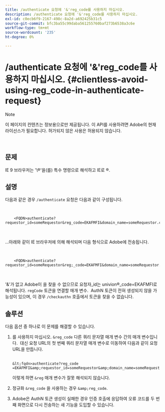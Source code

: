 ```yaml
---
title: /authenticate 요청에 '&'reg_code를 사용하지 마십시오.
description: /authenticate 요청에 '&'reg_code를 사용하지 마십시오.
exl-id: c0ecb6f9-2167-498c-8a2d-a692425b31c5
source-git-commit: bfc3ba55c99daba561255760baf273b6538a3c6e
workflow-type: tm+mt
source-wordcount: '235'
ht-degree: 0%

---
```


# /authenticate 요청에 &#39;&amp;&#39;reg_code를 사용하지 마십시오. {#clientless-avoid-using-reg_code-in-authenticate-request}

>[!NOTE]
>
>이 페이지의 컨텐츠는 정보용으로만 제공됩니다. 이 API를 사용하려면 Adobe의 현재 라이선스가 필요합니다. 허가되지 않은 사용은 허용되지 않습니다.

</br>



## 문제

IE 9 브라우저는 &#39;\®&#39;을(를) 특수 명령으로 해석하고 IE로 ®. 

## 설명

다음과 같은 경우 `/authenticate` 요청은 다음과 같이 구성됩니다.

 

```
    <FQDN>authenticate? requestor_id=someRequestor&reg_code=EKAFMFI&domain_name=someRequestor.com&noflash=true&mso_id=someMvpd&redirect_url=someRequestor.redirect.url.html
```
 

...아래와 같이 IE 브라우저에 의해 해석되며 다음 형식으로 Adobe에 전송됩니다.

 

```
    <FQDN>authenticate?requestor_id=someRequestor&reg;_code=EKAFMFI&domain_name=someRequestor.com&noflash=true&mso_id=someMvpd&redirect_url=someRequestor.redirect.url.html
```
 

&#39;&amp;&#39;가 없고 Adobe이 을 찾을 수 없으므로 요청자\_id는 univion®\_code=EKAFMFI로 해석됩니다. `regCode` 토큰을 연결할 매개 변수.  AuthN 토큰이 전혀 생성되지 않을 가능성이 있으며, 이 경우 `/checkauthn` 호출에서 토큰을 찾을 수 없습니다.



## 솔루션

다음 옵션 중 하나로 이 문제를 해결할 수 있습니다.

1. 를 사용하지 마십시오. `&reg_code` 다른 쿼리 문자열 매개 변수 간의 매개 변수입니다.  대신 요청 URL의 첫 번째 쿼리 문자열 매개 변수로 이동하여 다음과 같이 요청 URL을 만듭니다.\
    

       &lt;fqdn>authenticate?reg_code =EKAFMFI&amp;requestor_id=someRequestor&amp;domain_name=someRequestor.com&amp;noflash=true&amp;mso_id=someMvpd&amp;redirect_url=someRequestor.redirect.url.html
   

   이렇게 하면 `&reg` 매개 변수가 잘못 해석되지 않습니다.

1. 정규화 `&reg_code` 을 사용하는 경우 `&amp;reg_code`.

1. Adobe은 AuthN 토큰 생성이 실패한 경우 인증 호출에 응답하여 오류 코드를 두 번째 화면으로 다시 전송하는 새 기능을 도입할 수 있습니다.
